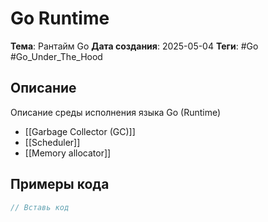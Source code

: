 # Go Runtime
**Тема**:  Рантайм Go
**Дата создания**: 2025-05-04
**Теги**: #Go #Go_Under_The_Hood 

## Описание
Описание среды исполнения языка Go (Runtime)
- [[Garbage Collector (GC)]]
- [[Scheduler]]
- [[Memory allocator]]
## Примеры кода
```go
// Вставь код
```